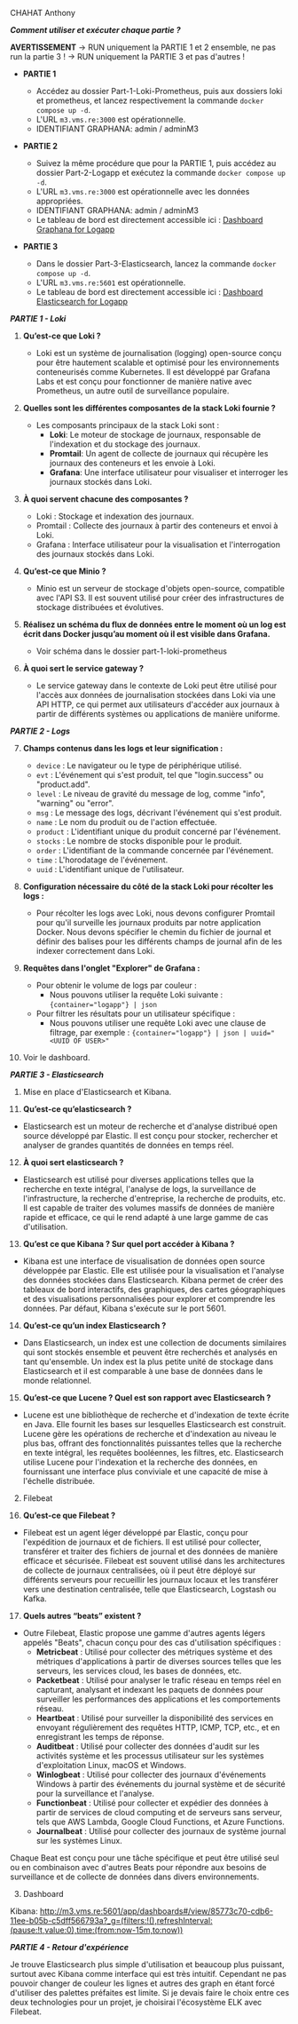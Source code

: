 CHAHAT Anthony

***Comment utiliser et exécuter chaque partie ?***

**AVERTISSEMENT**
 -> RUN uniquement la PARTIE 1 et 2 ensemble, ne pas run la partie 3 !
 -> RUN uniquement la PARTIE 3 et pas d'autres !

- **PARTIE 1**
  - Accédez au dossier Part-1-Loki-Prometheus, puis aux dossiers loki et prometheus, et lancez respectivement la commande `docker compose up -d`.
  - L'URL `m3.vms.re:3000` est opérationnelle.
  - IDENTIFIANT GRAPHANA: admin / adminM3

- **PARTIE 2**
  - Suivez la même procédure que pour la PARTIE 1, puis accédez au dossier Part-2-Logapp et exécutez la commande `docker compose up -d`.
  - L'URL `m3.vms.re:3000` est opérationnelle avec les données appropriées.
  - IDENTIFIANT GRAPHANA: admin / adminM3
  - Le tableau de bord est directement accessible ici : [Dashboard Graphana for Logapp](http://m3.vms.re:3000/d/c81246ea-6438-4de0-b47f-5aeb872639c8/logapp?orgId=1)

- **PARTIE 3**
  - Dans le dossier Part-3-Elasticsearch, lancez la commande `docker compose up -d`.
  - L'URL `m3.vms.re:5601` est opérationnelle.
  - Le tableau de bord est directement accessible ici : [Dashboard Elasticsearch for Logapp](http://m3.vms.re:5601/app/dashboards#/view/85773c70-cdb6-11ee-b05b-c5dff566793a?_g=(filters:!(),refreshInterval:(pause:!t,value:0),time:(from:now-15m,to:now)))

***PARTIE 1 - Loki***

1. **Qu’est-ce que Loki ?**
   - Loki est un système de journalisation (logging) open-source conçu pour être hautement scalable et optimisé pour les environnements conteneurisés comme Kubernetes. Il est développé par Grafana Labs et est conçu pour fonctionner de manière native avec Prometheus, un autre outil de surveillance populaire.

2. **Quelles sont les différentes composantes de la stack Loki fournie ?**
   - Les composants principaux de la stack Loki sont :
     - **Loki**: Le moteur de stockage de journaux, responsable de l'indexation et du stockage des journaux.
     - **Promtail**: Un agent de collecte de journaux qui récupère les journaux des conteneurs et les envoie à Loki.
     - **Grafana**: Une interface utilisateur pour visualiser et interroger les journaux stockés dans Loki.

3. **À quoi servent chacune des composantes ?**
   - Loki : Stockage et indexation des journaux.
   - Promtail : Collecte des journaux à partir des conteneurs et envoi à Loki.
   - Grafana : Interface utilisateur pour la visualisation et l'interrogation des journaux stockés dans Loki.

4. **Qu’est-ce que Minio ?**
   - Minio est un serveur de stockage d'objets open-source, compatible avec l'API S3. Il est souvent utilisé pour créer des infrastructures de stockage distribuées et évolutives.

5. **Réalisez un schéma du flux de données entre le moment où un log est écrit dans Docker jusqu’au moment où il est visible dans Grafana.**
   - Voir schéma dans le dossier part-1-loki-prometheus

6. **À quoi sert le service gateway ?**
   - Le service gateway dans le contexte de Loki peut être utilisé pour l'accès aux données de journalisation stockées dans Loki via une API HTTP, ce qui permet aux utilisateurs d'accéder aux journaux à partir de différents systèmes ou applications de manière uniforme.

***PARTIE 2 - Logs***

7. **Champs contenus dans les logs et leur signification :**

   - `device` : Le navigateur ou le type de périphérique utilisé.
   - `evt` : L'événement qui s'est produit, tel que "login.success" ou "product.add".
   - `level` : Le niveau de gravité du message de log, comme "info", "warning" ou "error".
   - `msg` : Le message des logs, décrivant l'événement qui s'est produit.
   - `name` : Le nom du produit ou de l'action effectuée.
   - `product` : L'identifiant unique du produit concerné par l'événement.
   - `stocks` : Le nombre de stocks disponible pour le produit.
   - `order` : L'identifiant de la commande concernée par l'événement.
   - `time` : L'horodatage de l'événement.
   - `uuid` : L'identifiant unique de l'utilisateur.


8. **Configuration nécessaire du côté de la stack Loki pour récolter les logs :**
   - Pour récolter les logs avec Loki, nous devons configurer Promtail pour qu'il surveille les journaux produits par notre application Docker. Nous devons spécifier le chemin du fichier de journal et définir des balises pour les différents champs de journal afin de les indexer correctement dans Loki.

9. **Requêtes dans l'onglet "Explorer" de Grafana :**
   - Pour obtenir le volume de logs par couleur :
     - Nous pouvons utiliser la requête Loki suivante : `{container="logapp"} | json`
   - Pour filtrer les résultats pour un utilisateur spécifique :
     - Nous pouvons utiliser une requête Loki avec une clause de filtrage, par exemple : `{container="logapp"} | json | uuid="<UUID OF USER>"`

10. Voir le dashboard.

***PARTIE 3 - Elasticsearch***

1) Mise en place d'Elasticsearch et Kibana.

11. **Qu’est-ce qu’elasticsearch ?**
   - Elasticsearch est un moteur de recherche et d'analyse distribué open source développé par Elastic. Il est conçu pour stocker, rechercher et analyser de grandes quantités de données en temps réel.

12. **À quoi sert elasticsearch ?**
   - Elasticsearch est utilisé pour diverses applications telles que la recherche en texte intégral, l'analyse de logs, la surveillance de l'infrastructure, la recherche d'entreprise, la recherche de produits, etc. Il est capable de traiter des volumes massifs de données de manière rapide et efficace, ce qui le rend adapté à une large gamme de cas d'utilisation.

13. **Qu’est ce que Kibana ? Sur quel port accéder à Kibana ?**
   - Kibana est une interface de visualisation de données open source développée par Elastic. Elle est utilisée pour la visualisation et l'analyse des données stockées dans Elasticsearch. Kibana permet de créer des tableaux de bord interactifs, des graphiques, des cartes géographiques et des visualisations personnalisées pour explorer et comprendre les données. Par défaut, Kibana s'exécute sur le port 5601.

14. **Qu’est-ce qu’un index Elasticsearch ?**
   - Dans Elasticsearch, un index est une collection de documents similaires qui sont stockés ensemble et peuvent être recherchés et analysés en tant qu'ensemble. Un index est la plus petite unité de stockage dans Elasticsearch et il est comparable à une base de données dans le monde relationnel.

15. **Qu’est-ce que Lucene ? Quel est son rapport avec Elasticsearch ?**
   - Lucene est une bibliothèque de recherche et d'indexation de texte écrite en Java. Elle fournit les bases sur lesquelles Elasticsearch est construit. Lucene gère les opérations de recherche et d'indexation au niveau le plus bas, offrant des fonctionnalités puissantes telles que la recherche en texte intégral, les requêtes booléennes, les filtres, etc. Elasticsearch utilise Lucene pour l'indexation et la recherche des données, en fournissant une interface plus conviviale et une capacité de mise à l'échelle distribuée.

2) Filebeat

16. **Qu’est-ce que Filebeat ?**
   - Filebeat est un agent léger développé par Elastic, conçu pour l'expédition de journaux et de fichiers. Il est utilisé pour collecter, transférer et traiter des fichiers de journal et des données de manière efficace et sécurisée. Filebeat est souvent utilisé dans les architectures de collecte de journaux centralisées, où il peut être déployé sur différents serveurs pour recueillir les journaux locaux et les transférer vers une destination centralisée, telle que Elasticsearch, Logstash ou Kafka.

17. **Quels autres “beats” existent ?**
   - Outre Filebeat, Elastic propose une gamme d'autres agents légers appelés "Beats", chacun conçu pour des cas d'utilisation spécifiques :
     - **Metricbeat** : Utilisé pour collecter des métriques système et des métriques d'applications à partir de diverses sources telles que les serveurs, les services cloud, les bases de données, etc.
     - **Packetbeat** : Utilisé pour analyser le trafic réseau en temps réel en capturant, analysant et indexant les paquets de données pour surveiller les performances des applications et les comportements réseau.
     - **Heartbeat** : Utilisé pour surveiller la disponibilité des services en envoyant régulièrement des requêtes HTTP, ICMP, TCP, etc., et en enregistrant les temps de réponse.
     - **Auditbeat** : Utilisé pour collecter des données d'audit sur les activités système et les processus utilisateur sur les systèmes d'exploitation Linux, macOS et Windows.
     - **Winlogbeat** : Utilisé pour collecter des journaux d'événements Windows à partir des événements du journal système et de sécurité pour la surveillance et l'analyse.
     - **Functionbeat** : Utilisé pour collecter et expédier des données à partir de services de cloud computing et de serveurs sans serveur, tels que AWS Lambda, Google Cloud Functions, et Azure Functions.
     - **Journalbeat** : Utilisé pour collecter des journaux de système journal sur les systèmes Linux.

Chaque Beat est conçu pour une tâche spécifique et peut être utilisé seul ou en combinaison avec d'autres Beats pour répondre aux besoins de surveillance et de collecte de données dans divers environnements.

3) Dashboard

Kibana: http://m3.vms.re:5601/app/dashboards#/view/85773c70-cdb6-11ee-b05b-c5dff566793a?_g=(filters:!(),refreshInterval:(pause:!t,value:0),time:(from:now-15m,to:now))

***PARTIE 4 - Retour d'expérience***

Je trouve Elasticsearch plus simple d'utilisation et beaucoup plus puissant, surtout avec Kibana comme interface qui est très intuitif. Cependant ne pas pouvoir changer de couleur les lignes et autres des graph en étant forcé d'utiliser des palettes préfaites est limite. Si je devais faire le choix entre ces deux technologies pour un projet, je choisirai l'écosystème ELK avec Filebeat.